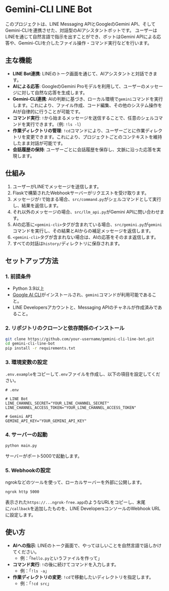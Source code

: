 # Gemini-CLI LINE Bot

このプロジェクトは、LINE Messaging APIとGoogleのGemini API、そしてGemini-CLIを連携させた、対話型のAIアシスタントボットです。
ユーザーはLINEを通じて自然言語で指示を出すことができ、ボットはGemini APIによる応答や、Gemini-CLIを介したファイル操作・コマンド実行などを行います。

## 主な機能

- **LINE Bot連携**: LINEのトーク画面を通じて、AIアシスタントと対話できます。
- **AIによる応答**: GoogleのGemini Proモデルを利用して、ユーザーのメッセージに対して自然な応答を生成します。
- **Gemini-CLI連携**: AIの判断に基づき、ローカル環境で`gemini`コマンドを実行します。これにより、ファイル作成、コード編集、その他のシステム操作をAIが自律的に行うことが可能です。
- **コマンド実行**: `!`から始まるメッセージを送信することで、任意のシェルコマンドを実行できます。（例: `!ls -l`）
- **作業ディレクトリの管理**: `!cd`コマンドにより、ユーザーごとに作業ディレクトリを変更できます。これにより、プロジェクトごとのコンテキストを維持したまま対話が可能です。
- **会話履歴の保持**: ユーザーごとに会話履歴を保存し、文脈に沿った応答を実現します。

## 仕組み

1.  ユーザーがLINEでメッセージを送信します。
2.  Flaskで構築されたWebhookサーバーがリクエストを受け取ります。
3.  メッセージが`!`で始まる場合、`src/command.py`がシェルコマンドとして実行し、結果を返信します。
4.  それ以外のメッセージの場合、`src/llm_api.py`がGemini APIに問い合わせます。
5.  AIの応答に`<gemini-cli>`タグが含まれている場合、`src/gemini.py`が`gemini`コマンドを実行し、その結果とAIからの補足メッセージを返信します。
6.  `<gemini-cli>`タグが含まれない場合は、AIの応答をそのまま返信します。
7.  すべての対話は`history/`ディレクトリに保存されます。

## セットアップ方法

### 1. 前提条件

- Python 3.9以上
- [Google AI CLI](https://github.com/google/generative-ai-cli)がインストールされ、`gemini`コマンドが利用可能であること。
- LINE Developersアカウントと、Messaging APIのチャネルが作成済みであること。

### 2. リポジトリのクローンと依存関係のインストール

```bash
git clone https://github.com/your-username/gemini-cli-line-bot.git
cd gemini-cli-line-bot
pip install -r requirements.txt
```

### 3. 環境変数の設定

`.env.example`をコピーして`.env`ファイルを作成し、以下の項目を設定してください。

```.env
# .env

# LINE Bot
LINE_CHANNEL_SECRET="YOUR_LINE_CHANNEL_SECRET"
LINE_CHANNEL_ACCESS_TOKEN="YOUR_LINE_CHANNEL_ACCESS_TOKEN"

# Gemini API
GEMINI_API_KEY="YOUR_GEMINI_API_KEY"
```

### 4. サーバーの起動

```bash
python main.py
```

サーバーがポート5000で起動します。

### 5. Webhookの設定

ngrokなどのツールを使って、ローカルサーバーを外部に公開します。

```bash
ngrok http 5000
```

表示された`https://...ngrok-free.app`のようなURLをコピーし、末尾に`/callback`を追加したものを、LINE DevelopersコンソールのWebhook URLに設定します。

## 使い方

- **AIへの指示**: LINEのトーク画面で、やってほしいことを自然言語で話しかけてください。
  - 例：「`hello.py`というファイルを作って」
- **コマンド実行**: `!`の後に続けてコマンドを入力します。
  - 例：「`!ls -a`」
- **作業ディレクトリの変更**: `!cd`で移動したいディレクトリを指定します。
  - 例：「`!cd src`」
